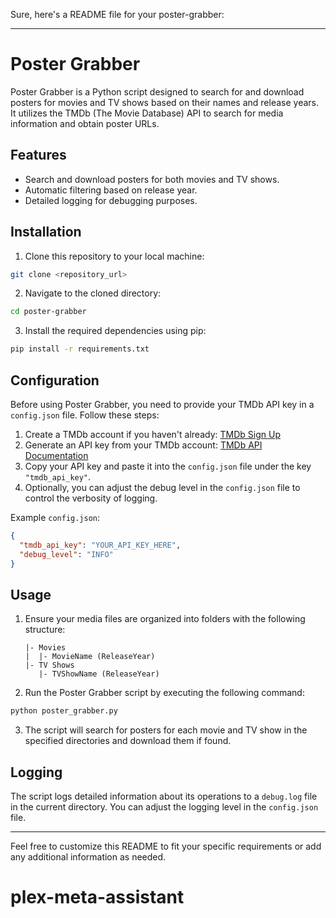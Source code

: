Sure, here's a README file for your poster-grabber:

---

# Poster Grabber

Poster Grabber is a Python script designed to search for and download posters for movies and TV shows based on their names and release years. It utilizes the TMDb (The Movie Database) API to search for media information and obtain poster URLs.

## Features

- Search and download posters for both movies and TV shows.
- Automatic filtering based on release year.
- Detailed logging for debugging purposes.

## Installation

1. Clone this repository to your local machine:

```bash
git clone <repository_url>
```

2. Navigate to the cloned directory:

```bash
cd poster-grabber
```

3. Install the required dependencies using pip:

```bash
pip install -r requirements.txt
```

## Configuration

Before using Poster Grabber, you need to provide your TMDb API key in a `config.json` file. Follow these steps:

1. Create a TMDb account if you haven't already: [TMDb Sign Up](https://www.themoviedb.org/signup)
2. Generate an API key from your TMDb account: [TMDb API Documentation](https://developers.themoviedb.org/3/getting-started/introduction)
3. Copy your API key and paste it into the `config.json` file under the key `"tmdb_api_key"`.
4. Optionally, you can adjust the debug level in the `config.json` file to control the verbosity of logging.

Example `config.json`:

```json
{
  "tmdb_api_key": "YOUR_API_KEY_HERE",
  "debug_level": "INFO"
}
```

## Usage

1. Ensure your media files are organized into folders with the following structure:

   ```
   |- Movies
   |  |- MovieName (ReleaseYear)
   |- TV Shows
      |- TVShowName (ReleaseYear)
   ```

2. Run the Poster Grabber script by executing the following command:

```bash
python poster_grabber.py
```

3. The script will search for posters for each movie and TV show in the specified directories and download them if found.

## Logging

The script logs detailed information about its operations to a `debug.log` file in the current directory. You can adjust the logging level in the `config.json` file.

---

Feel free to customize this README to fit your specific requirements or add any additional information as needed.
# plex-meta-assistant
